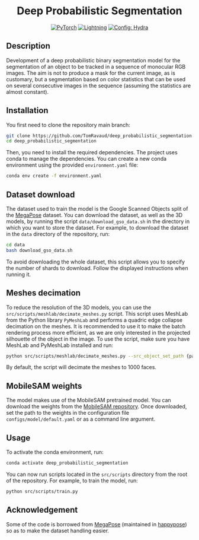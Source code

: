 <div align="center">

# Deep Probabilistic Segmentation

<a href="https://pytorch.org/get-started/locally/"><img alt="PyTorch" src="https://img.shields.io/badge/PyTorch-ee4c2c?logo=pytorch&logoColor=white"></a>
<a href="https://pytorchlightning.ai/"><img alt="Lightning" src="https://img.shields.io/badge/-Lightning-792ee5?logo=pytorchlightning&logoColor=white"></a>
<a href="https://hydra.cc/"><img alt="Config: Hydra" src="https://img.shields.io/badge/Config-Hydra-89b8cd"></a>

</div>

## Description

Development of a deep probabilistic binary segmentation model for the segmentation of an object to be tracked in a sequence of monocular RGB images. The aim is not to produce a mask for the current image, as is customary, but a segmentation based on color statistics that can be used on several consecutive images in the sequence (assuming the statistics are almost constant).


## Installation

You first need to clone the repository main branch:

```bash
git clone https://github.com/TomRavaud/deep_probabilistic_segmentation.git
cd deep_probabilistic_segmentation
```

Then, you need to install the required dependencies. The project uses conda to manage the dependencies. You can create a new conda environment using the provided `environment.yaml` file:

```bash
conda env create -f environment.yaml
```

## Dataset download

The dataset used to train the model is the Google Scanned Objects split of the [MegaPose](https://github.com/megapose6d/megapose6d) dataset. You can download the dataset, as well as the 3D models, by running the script `data/download_gso_data.sh` in the directory in which you want to store the dataset. For example, to download the dataset in the `data` directory of the repository, run:

```bash
cd data
bash download_gso_data.sh
```
To avoid downloading the whole dataset, this script allows you to specify the number of shards to download. Follow the displayed instructions when running it.

## Meshes decimation

To reduce the resolution of the 3D models, you can use the `src/scripts/meshlab/decimate_meshes.py` script. This script uses MeshLab from the Python library `PyMeshLab` and performs a quadric edge collapse decimation on the meshes. It is recommended to use it to make the batch rendering process more efficient, as we are only interested in the projected silhouette of the object in the image. To use the script, make sure you have MeshLab and PyMeshLab installed and run:

```bash
python src/scripts/meshlab/decimate_meshes.py --src_object_set_path {path_to_original_models} --dst_object_set_path {path_to_save_decimated_models} --num_faces {target_number_of_faces}
```
By default, the script will decimate the meshes to 1000 faces.

## MobileSAM weights

The model makes use of the MobileSAM pretrained model. You can download the weights from the [MobileSAM repository](https://github.com/ChaoningZhang/MobileSAM). Once downloaded, set the path to the weights in the configuration file `configs/model/default.yaml` or as a command line argument.

## Usage

To activate the conda environment, run:

```bash
conda activate deep_probabilistic_segmentation
```

You can now run scripts located in the `src/scripts` directory from the root of the repository. For example, to train the model, run:

```bash
python src/scripts/train.py
```


## Acknowledgement

Some of the code is borrowed from [MegaPose](https://github.com/megapose6d/megapose6d) (maintained in [happypose](https://github.com/agimus-project/happypose/tree/dev)) so as to make the dataset handling easier.
